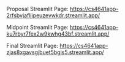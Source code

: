Proposal Streamlit Page: https://cs4641app-2rfsbvjafljjpeuzevwkdr.streamlit.app/

Midpoint Streamlit Page: https://cs4641app-ku7rbyr7fex2w9kwhg43bf.streamlit.app/

Final Streamlit Page: https://cs4641app-zjas8xgavsgjbuet5bgjs5.streamlit.app/
